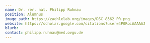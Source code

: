 ```yaml
---
name: Dr. rer. nat. Philipp Ruhnau
position: Alumnus
image_path: https://zaehlelab.org/images/DSC_8362_PR.png
website: https://scholar.google.com/citations?user=4P0RoiAAAAAJ
blurb: 
contact: philipp.ruhnau@med.ovgu.de
---
```

